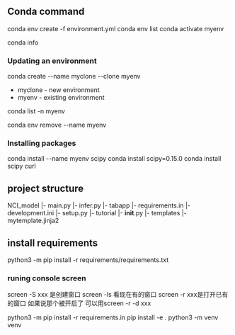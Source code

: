 ## Conda command
conda env create -f environment.yml
conda env list
conda activate myenv

conda info

### Updating an environment

conda create --name myclone --clone myenv
* myclone - new environment
* myenv - existing environment

conda list -n myenv

conda env remove --name myenv

### Installing packages
conda install --name myenv scipy
conda install scipy=0.15.0
conda install scipy curl

## project structure
NCI_model
|- main.py
|- infer.py
|- tabapp
   |- requirements.in
   |- development.ini
   |- setup.py
   |- tutorial
      |- __init__.py
      |- templates
         |- mytemplate.jinja2

## install requirements
python3 -m pip install -r requirements/requirements.txt

### runing console screen
screen -S xxx 是创建窗口
screen -ls 看现在有的窗口
screen -r xxx是打开已有的窗口
如果说那个被开启了 可以用screen -r -d xxx

python3 -m pip install -r requirements.in
pip install -e .
python3 -m venv venv